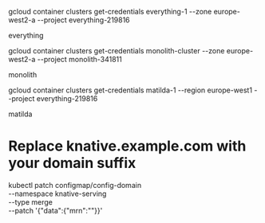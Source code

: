 gcloud container clusters get-credentials everything-1 --zone europe-west2-a --project everything-219816

everything 

gcloud container clusters get-credentials monolith-cluster --zone europe-west2-a --project monolith-341811

monolith

gcloud container clusters get-credentials matilda-1 --region europe-west1 --project everything-219816

matilda

# Replace knative.example.com with your domain suffix
kubectl patch configmap/config-domain \
  --namespace knative-serving \
  --type merge \
  --patch '{"data":{"mrn":""}}'